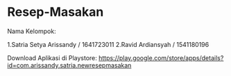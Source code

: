 # Resep-Masakan
Nama Kelompok:

1.Satria Setya Arissandy / 1641723011
2.Ravid Ardiansyah / 1541180196




Download Aplikasi di Playstore:
https://play.google.com/store/apps/details?id=com.arissandy.satria.newresepmasakan
